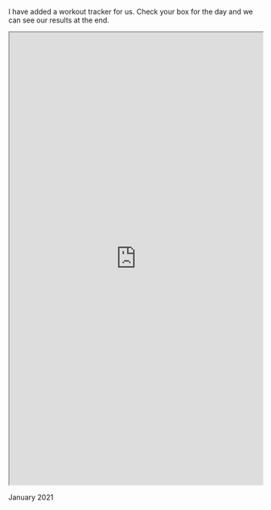 I have added a workout tracker for us. Check your box for the day and we can see our results at the end.

<center><iframe src="https://docs.google.com/spreadsheets/d/1fzHIS9F3h7_Ye_u6GTZrP302NkpeiTNLZC8_MBYyOKE/edit?usp=sharing" width="100%" height="900"></iframe></center>

January 2021